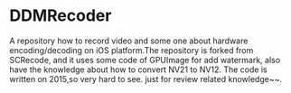 # DDMRecoder
A repository how to record video and some one about hardware encoding/decoding on iOS platform.The repository is forked from SCRecode, and it uses some code of GPUImage for add watermark, also have the knowledge about how to convert NV21 to NV12. The code is written on 2015,so very hard to see. just for review related knowledge~~.
